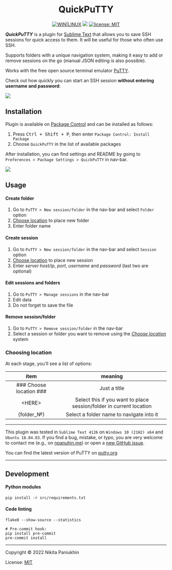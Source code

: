 <!--
┌───────────────────────────────────────────┐
│ Copyright (c) 2020-2022 Nikita Paniukhin  │
│      Licensed under the MIT license       │
└───────────────────────────────────────────┘
-->

<h1 align="center">QuickPuTTY</h1>

<div class="badges" align="center">
	<a href="https://packagecontrol.io/packages/QuickPuTTY" target="_blank" title="Package Control: QuickPuTTY"><img src="https://img.shields.io/badge/WIN-LINUX-f08989?labelColor=99c1f0&style=flat-square&cacheSeconds=260000" alt="WIN|LINUX"></a>
	<a href="https://packagecontrol.io/packages/QuickPuTTY" target="_blank" title="Package Control: QuickPuTTY"><img src="https://img.shields.io/packagecontrol/dt/QuickPuTTY?color=success&style=flat-square&cacheSeconds=300"></a>
	<a href="http://npanuhin.me/license" target="_blank" title="license: MIT"><img alt="license: MIT" src="https://img.shields.io/badge/license-MIT-blue.svg?color=informational&style=flat-square&cacheSeconds=260000"></a>
	<br>
</div>


***QuickPuTTY*** is a plugin for [Sublime Text](https://www.sublimetext.com "Visit sublimetext.com") that allows you to save SSH sessions for quick access to them. It will be useful for those who often use SSH.

Supports folders with a unique navigation system, making it easy to add or remove sessions on the go (manual JSON editing is also possible).

Works with the free open source terminal emulator [PuTTY](https://putty.org "Visit putty.org").

Check out how quickly you can start an SSH session **without entering username and password**:

![](./media/usage.gif)

## Installation

Plugin is available on [Package Control](https://packagecontrol.io/packages/QuickPuTTY "Visit QuickPuTTY page on packagecontrol.io") and can be installed as follows:

1. Press <kbd>Ctrl + Shift + P</kbd>, then enter `Package Control: Install Package`
2. Choose `QuickPuTTY` in the list of available packages

After installation, you can find settings and README by going to `Preferences > Package Settings > QuickPuTTY` in nav-bar.

![](./media/installation.gif)

## Usage

#### Create folder

1. Go to `PuTTY > New session/folder` in the nav-bar and select `Folder` option
2. [Choose location](#choosing-location) to place new folder
3. Enter folder name

#### Create session

1. Go to `PuTTY > New session/folder` in the nav-bar and select `Session` option
2. [Choose location](#choosing-location) to place new session
3. Enter *server host/ip*, *port*, *username* and *password* (last two are optional)

#### Edit sessions and folders

1. Go to `PuTTY > Manage sessions` in the nav-bar
2. Edit data
3. Do not forget to save the file

#### Remove session/folder

1. Go to `PuTTY > Remove session/folder` in the nav-bar
2. Select a session or folder you want to remove using the [*Choose location*](#choosing-location) system

### Choosing location

At each stage, you'll see a list of options:

|           item          |                            meaning                                  |
|:-----------------------:|:-------------------------------------------------------------------:|
| ### Choose location ### |                          Just a title                               |
|         \<HERE\>        | Select this if you want to place session/folder in current location |
|        {folder_№}       |            Select a folder name to navigate into it                 |

-------------------------------------------

This plugin was tested in `Sublime Text 4126` on `Windows 10 (21H2) x64` and `Ubuntu 18.04.03`.
If you find a bug, mistake, or typo, you are very welcome to contact me (e.g., on [npanuhin.me](https://npanuhin.me "Visit npanuhin.me")) or open a [new GitHub issue](https://github.com/npanuhin/QuickPuTTY/issues/new "Create a new GitHub issue in the QuickPuTTY repository").

You can find the latest version of PuTTY on [putty.org](https://putty.org "Visit putty.org")

-------------------------------------------

## Development

#### Python modules
```console
pip install -r src/requirements.txt
```

#### Code linting
```console
flake8 --show-source --statistics

# Pre-commit hook:
pip install pre-commit
pre-commit install
```

-------------------------------------------

Copyright © 2022 Nikita Paniukhin

License: [MIT](http://npanuhin.me/license "Visit https://npanuhin.me/license")
